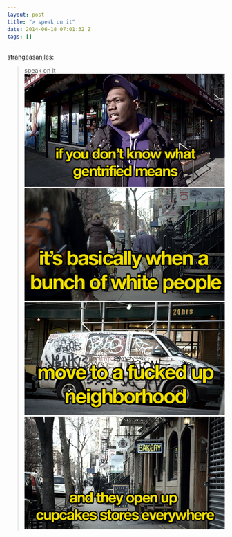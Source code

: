 ```yaml
---
layout: post
title: "> speak on it"
date: 2014-06-18 07:01:32 Z
tags: []
---
```

[strangeasanjles](http://strangeasanjles.tumblr.com/post/87949535814/speak-on-it):

> speak on it
![](/media/2014/06/89138982005_0.gif)
![](/media/2014/06/89138982005_1.gif)
![](/media/2014/06/89138982005_2.gif)
![](/media/2014/06/89138982005_3.gif)

